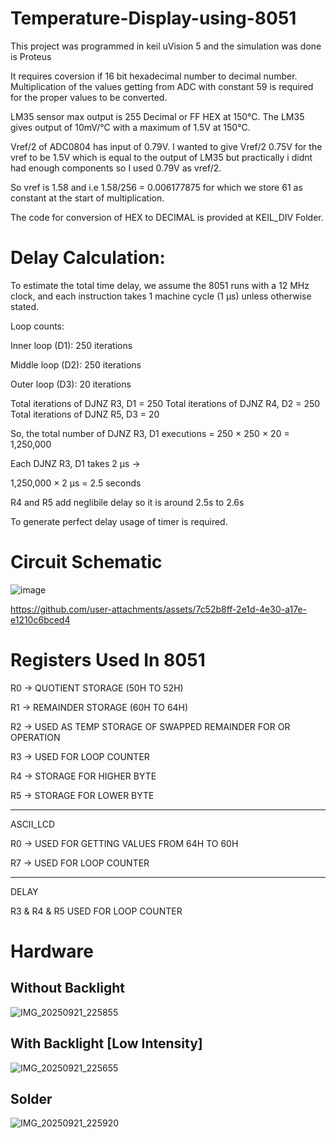 # Temperature-Display-using-8051

 This project was programmed in keil uVision 5 and the simulation was done is Proteus

 It requires coversion if 16 bit hexadecimal number to decimal number. Multiplication of the values getting from ADC with constant 59 is required for the proper values to be converted.

 LM35 sensor max output is 255 Decimal or FF HEX at 150°C. The LM35 gives output of 10mV/°C with a maximum of 1.5V at 150°C.
 
 Vref/2 of ADC0804 has input of 0.79V. I wanted to give Vref/2 0.75V for the vref to be 1.5V which is equal to the output of LM35 but practically i didnt had enough components so I used 0.79V as vref/2.
 
 So vref is 1.58 and i.e 1.58/256 = 0.006177875 for which we store 61 as constant at the start of multiplication.
 
 The code for conversion of HEX to DECIMAL is provided at KEIL_DIV Folder.

# Delay Calculation:

To estimate the total time delay, we assume the 8051 runs with a 12 MHz clock, and each instruction takes 1 machine cycle (1 µs) unless otherwise stated.

   Loop counts:

   Inner loop (D1): 250 iterations

   Middle loop (D2): 250 iterations

   Outer loop (D3): 20 iterations

Total iterations of DJNZ R3, D1 = 250
Total iterations of DJNZ R4, D2 = 250
Total iterations of DJNZ R5, D3 = 20

So, the total number of DJNZ R3, D1 executions = 250 × 250 × 20 = 1,250,000

Each DJNZ R3, D1 takes 2 µs →

1,250,000 × 2 µs = 2.5 seconds

R4 and R5 add neglibile delay so it is around 2.5s to 2.6s

To generate perfect delay usage of timer is required.

# Circuit Schematic

 ![image](https://github.com/user-attachments/assets/8714311c-b4a4-4a83-b304-25cd86ac6d96)

https://github.com/user-attachments/assets/7c52b8ff-2e1d-4e30-a17e-e1210c6bced4

# Registers Used In 8051

R0 -> QUOTIENT STORAGE (50H TO 52H)

R1 -> REMAINDER STORAGE (60H TO 64H)

R2 -> USED AS TEMP STORAGE OF SWAPPED REMAINDER FOR OR OPERATION

R3 -> USED FOR LOOP COUNTER

R4 -> STORAGE FOR HIGHER BYTE

R5 -> STORAGE FOR LOWER BYTE

---

ASCII_LCD 

R0 -> USED FOR GETTING VALUES FROM 64H TO 60H 

R7 -> USED FOR LOOP COUNTER

---

DELAY 

R3 & R4 & R5 USED FOR LOOP COUNTER 


# Hardware 

## Without Backlight
![IMG_20250921_225855](https://github.com/user-attachments/assets/b2629f65-e25c-4fcc-9f33-d57beccc4d9e)

## With Backlight [Low Intensity]
![IMG_20250921_225655](https://github.com/user-attachments/assets/b70e2c40-c2b1-41ae-a41a-6bee95f2ca8d)

## Solder 
![IMG_20250921_225920](https://github.com/user-attachments/assets/a887a78e-ded1-4925-86ac-286b13d58e37)
